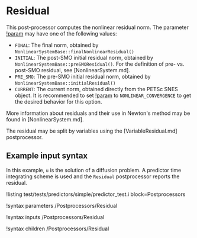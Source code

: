 # Residual

This post-processor computes the nonlinear residual norm.
The parameter [!param](/Postprocessors/Residual/residual_type) may have one of
the following values:

- `FINAL`: The final norm, obtained by `NonlinearSystemBase::finalNonlinearResidual()`
- `INITIAL`: The post-SMO initial residual norm, obtained by `NonlinearSystemBase::preSMOResidual()`.
  For the definition of pre- vs. post-SMO residual, see [NonlinearSystem.md].
- `PRE_SMO`: The pre-SMO initial residual norm, obtained by `NonlinearSystemBase::initialResidual()`
- `CURRENT`: The current norm, obtained directly from the PETSc SNES object.
  It is recommended to set [!param](/Postprocessors/Residual/execute_on) to
  `NONLINEAR_CONVERGENCE` to get the desired behavior for this option.

More information about residuals and their use in Newton's method may be found
in [NonlinearSystem.md].

The residual may be split by variables using the [VariableResidual.md] postprocessor.

## Example input syntax

In this example, `u` is the solution of a diffusion problem. A predictor time integrating
scheme is used and the `Residual` postprocessor reports the residual.

!listing test/tests/predictors/simple/predictor_test.i block=Postprocessors

!syntax parameters /Postprocessors/Residual

!syntax inputs /Postprocessors/Residual

!syntax children /Postprocessors/Residual
